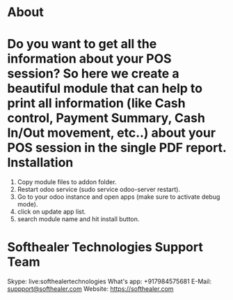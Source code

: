 About
============
Do you want to get all the information about your POS session? So here we create a beautiful module that can help to print all information (like Cash control, Payment Summary, Cash In/Out movement, etc..) about your POS session in the single PDF report.
Installation
============
1) Copy module files to addon folder.
2) Restart odoo service (sudo service odoo-server restart).
3) Go to your odoo instance and open apps (make sure to activate debug mode).
4) click on update app list. 
5) search module name and hit install button.

Softhealer Technologies Support Team
=====================================
Skype: live:softhealertechnologies
What's app: +917984575681
E-Mail: suppport@softhealer.com
Website: https://softhealer.com
